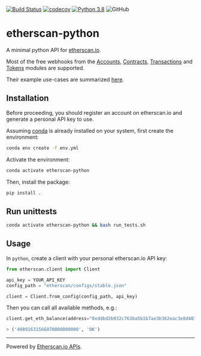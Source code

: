 [![Build Status](https://travis-ci.com/pcko1/etherscan-python.svg?branch=master)](https://travis-ci.com/pcko1/etherscan-python) 
[![codecov](https://codecov.io/gh/pcko1/etherscan-python/branch/master/graph/badge.svg)](https://codecov.io/gh/pcko1/etherscan-python)
[![Python 3.8](https://img.shields.io/badge/python-3.8-blue.svg)](https://www.python.org/downloads/release/python-385/)
![GitHub](https://img.shields.io/github/license/pcko1/etherscan-python)

# etherscan-python

A minimal python API for [etherscan.io](etherscan.io). 

Most of the free webhooks from the [Accounts](https://etherscan.io/apis#accounts), [Contracts](https://etherscan.io/apis#contracts), [Transactions](https://etherscan.io/apis#transactions) and [Tokens](https://etherscan.io/apis#tokens) modules are supported.

 Their example use-cases are summarized [here](https://api.etherscan.io/apis).

## Installation

Before proceeding, you should register an account on etherscan.io and generate a personal API key to use. 

Assuming [conda](https://docs.conda.io/en/latest/miniconda.html) is already installed on your system, first create the environment:

``` bash
conda env create -f env.yml
```

Activate the environment:

``` bash
conda activate etherscan-python
```

Then, install the package:

``` bash
pip install .
```

## Run unittests

``` bash
conda activate etherscan-python && bash run_tests.sh
````

## Usage

In `python`, create a client with your personal etherscan.io API key:

``` python
from etherscan.client import Client

api_key = YOUR_API_KEY
config_path = "etherscan/configs/stable.json"

client = Client.from_config(config_path, api_key)
```

Then you can call all available methods, e.g.:

``` python
client.get_eth_balance(address="0xddbd2b932c763ba5b1b7ae3b362eac3e8d40121a")

> ('40891631566070000000000', 'OK')
```

___
Powered by [Etherscan.io APIs](https://etherscan.io/apis).
